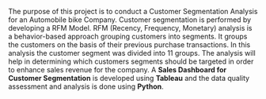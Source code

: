 
The purpose of this project is to conduct a Customer Segmentation Analysis for an Automobile bike Company. 
Customer segmentation is performed by developing a RFM Model. RFM (Recency, Frequency, Monetary) analysis is a behavior-based approach grouping customers into segments. 
It groups the customers on the basis of their previous purchase transactions. In this analysis the customer segment was divided into 11 groups. 
The analysis will help in determining which customers segments should be targeted in order to enhance sales revenue for the company. 
A <b>Sales Dashboard for Customer Segmentation</b> is developed using <b>Tableau</b> and the data quality assessment and analysis is done using <b>Python</b>.
